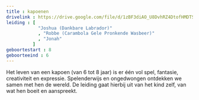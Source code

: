 ```yaml
---
title : kapoenen
drivelink : https://drive.google.com/file/d/1zBF3diAO_U8DvhRZ4DtofHMDTSiAbQnm/preview
leiding : [
            "Joshua (Dankbare Labrador)"
            , "Robbe (Carambola Gele Pronkende Wasbeer)"
            , "Jonah"
          ]
geboortestart : 8
geboorteeind : 6
---
```


Het leven van een kapoen (van 6 tot 8 jaar) is er één vol spel, fantasie, creativiteit en expressie.
Spelenderwijs en ongedwongen ontdekken we samen met hen de wereld.
De leiding gaat hierbij uit van het kind zelf, van wat hen boeit en aanspreekt.
